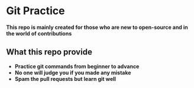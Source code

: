 # Git Practice

**This repo is mainly created for those who are new to open-source and in the world of contributions**

## **What this repo provide**

- **Practice git commands from beginner to advance**
- **No one will judge you if you made any mistake**
- **Spam the pull requests but learn git well**


<!-- 
## Daily Tasks

Each day, we will have a set of tasks to help you learn and practice git. Follow the tasks for each day to progress smoothly.

### Day 1

1. **Fork the repository.**
2. **Clone the repository to your local system (ensure that you are cloning the forked repository).**  
   To fork, run the following command:
   ```bash
   git clone https://github.com/<your_username>/GitPractice.git
   ```
   Replace **`<your_username>`** with your GitHub username before running the command in your terminal.
3. **Create two issues and wait until they are assigned to you.**
4. **Once assigned, complete the tasks as per the issue descriptions.**
5. **Create a pull request (PR).**

### Day 2

#### Task 1: Update the Forked Repo by GUI and CLI

- **GUI Update**:

  - Use a Git GUI tool (e.g., GitHub Desktop) to update your forked repository.
  - Locate the option to sync or update your repository.
  - Follow the tool-specific steps to perform the update.

- **CLI Update**:
  - Open your terminal.
  - Add the upstream repository as a remote (do this only once):
    ```bash
    git remote add upstream https://github.com/original-repo/original-repo.git
    ```
  - Fetch the latest changes from the upstream repository:
    ```bash
    git fetch upstream
    ```
  - Merge the changes from upstream into your local branch (e.g., main):
    ```bash
    git merge upstream/main
    ```

#### Task 2: Create a Branch by Your Name

- Create a new Git branch with your name as the branch name.
- Example branch name: `arshad`
- This branch will be used for your future contributions.
  ```bash
  git checkout -b arshad
  ```

#### Task 3: Push the Branch Without Creating an Issue

- Push the branch you created in Task 2 to your forked repository on GitHub.
  ```bash
  git push origin arshad
  ```

#### Task 4: Do Git Status and Write Your Commit Number When You Push the Code

- Run git status to check the current status of your working directory.
- When you push the branch created in Task 3, note down the commit number provided by Git.

  ```bash
  git status
  ``` -->
